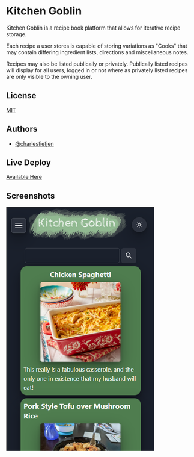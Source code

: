 
# Kitchen Goblin

Kitchen Goblin is a recipe book platform that allows for iterative recipe storage.

Each recipe a user stores is capable of storing variations as "Cooks" that may contain differing ingredient lists, directions and miscellaneous notes.

Recipes may also be listed publically or privately. Publically listed recipes will display for all users, logged in or not where as privately listed recipes are only visible to the owning user.


## License

[MIT](https://choosealicense.com/licenses/mit/)


## Authors

- [@charlestietjen](https://www.github.com/charlestietjen)


## Live Deploy

[Available Here](http://kitchen-goblin.lowlevelgoblin.com/)
## Screenshots

![App Screenshot](./img/project-ss.png)

